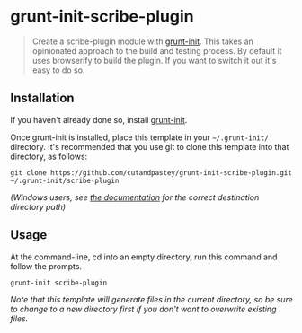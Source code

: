 # grunt-init-scribe-plugin

> Create a scribe-plugin module with [grunt-init][]. This takes an
  opinionated approach to the build and testing process. By default it
  uses browserify to build the plugin. If you want to switch it out
  it's easy to do so.

[grunt-init]: http://gruntjs.com/project-scaffolding

## Installation
If you haven't already done so, install [grunt-init][].

Once grunt-init is installed, place this template in your `~/.grunt-init/` directory. It's recommended that you use git to clone this template into that directory, as follows:

```
git clone https://github.com/cutandpastey/grunt-init-scribe-plugin.git ~/.grunt-init/scribe-plugin
```

_(Windows users, see [the documentation][grunt-init] for the correct destination directory path)_

## Usage

At the command-line, cd into an empty directory, run this command and follow the prompts.

```
grunt-init scribe-plugin
```

_Note that this template will generate files in the current directory, so be sure to change to a new directory first if you don't want to overwrite existing files._
